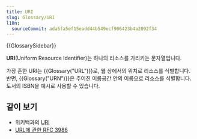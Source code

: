 ```yaml
---
title: URI
slug: Glossary/URI
l10n:
  sourceCommit: ada5fa5ef15eadd44b549ecf906423b4a2092f34
---
```


{{GlossarySidebar}}

**URI**(Uniform Resource Identifier)는 하나의 리소스를 가리키는 문자열입니다.

가장 흔한 URI는 {{Glossary("URL")}}로, 웹 상에서의 위치로 리소스를 식별합니다. 반면, {{Glossary("URN")}}은 주어진 이름공간 안의 이름으로 리소스를 식별합니다. 도서의 ISBN을 예시로 사용할 수 있습니다.

## 같이 보기

- 위키백과의 [URI](https://ko.wikipedia.org/wiki/%ED%86%B5%ED%95%A9_%EC%9E%90%EC%9B%90_%EC%8B%9D%EB%B3%84%EC%9E%90)
- [URL에 관한 RFC 3986](http://tools.ietf.org/html/rfc3986)
